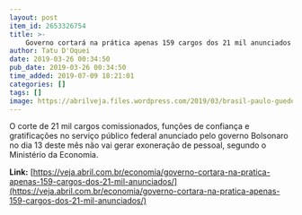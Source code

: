 ```yaml
---
layout: post
item_id: 2653326754
title: >-
    Governo cortará na prática apenas 159 cargos dos 21 mil anunciados
author: Tatu D'Oquei
date: 2019-03-26 00:34:50
pub_date: 2019-03-26 00:34:50
time_added: 2019-07-09 18:21:01
categories: []
tags: []
image: https://abrilveja.files.wordpress.com/2019/03/brasil-paulo-guedes-20190320-004.jpg?quality=70&strip=info&w=680&h=453&crop=1
---
```


O corte de 21 mil cargos comissionados, funções de confiança e gratificações no serviço público federal anunciado pelo governo Bolsonaro no dia 13 deste mês não vai gerar exoneração de pessoal, segundo o Ministério da Economia.

**Link:** [https://veja.abril.com.br/economia/governo-cortara-na-pratica-apenas-159-cargos-dos-21-mil-anunciados/](https://veja.abril.com.br/economia/governo-cortara-na-pratica-apenas-159-cargos-dos-21-mil-anunciados/)

